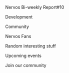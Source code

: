 Nervos Bi-weekly Report#10

Development

Community

Nervos Fans

Random interesting stuff

Upcoming events

Join our community
